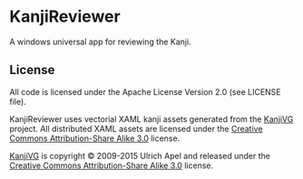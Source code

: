 # KanjiReviewer
A windows universal app for reviewing the Kanji.

## License

All code is licensed under the Apache License Version 2.0 (see LICENSE file).

KanjiReviewer uses vectorial XAML kanji assets generated from the [KanjiVG](http://kanjivg.tagaini.net) project.
All distributed XAML assets are licensed under the [Creative Commons Attribution-Share Alike 3.0](http://creativecommons.org/licenses/by-sa/3.0/) license.

[KanjiVG](http://kanjivg.tagaini.net) is copyright © 2009-2015 Ulrich Apel and released under the [Creative Commons Attribution-Share Alike 3.0](http://creativecommons.org/licenses/by-sa/3.0/) license.
